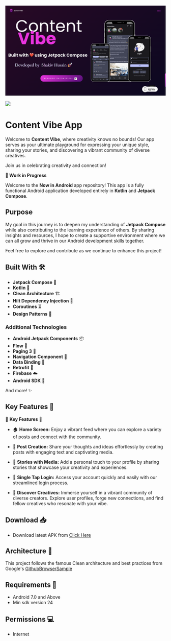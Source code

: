 ![Content Vibe](./assets/cv-poster.png "Content Vibe")

<a href="https://play.google.com/store/apps/details?id=com.shakiv.husain.contentvibe"><img src="https://play.google.com/intl/en_us/badges/static/images/badges/en_badge_web_generic.png" height="70"></a>

Content Vibe App
==================

Welcome to **Content Vibe**, where creativity knows no bounds! Our app serves as your ultimate playground for expressing your unique style, sharing your stories, and discovering a vibrant community of diverse creatives.

Join us in celebrating creativity and connection!


**🚧 Work in Progress**


Welcome to the **Now in Android** app repository! This app is a fully functional Android application developed entirely in **Kotlin** and **Jetpack Compose**.

## Purpose

My goal in this journey is to deepen my understanding of **Jetpack Compose** while also contributing to the learning experience of others. By sharing insights and resources, I hope to create a supportive environment where we can all grow and thrive in our Android development skills together.


Feel free to explore and contribute as we continue to enhance this project!

## Built With 🛠

- **Jetpack Compose** 🎨
- **Kotlin** 🦸
- **Clean Architecture** 🏗️
- **Hilt Dependency Injection** 🔌
- **Coroutines** ⏳
- **Design Patterns** 📐

### Additional Technologies

- **Android Jetpack Components** 📦
- **Flow** 🌊
- **Paging 3** 📄
- **Navigation Component** 🧭
- **Data Binding** 🔗
- **Retrofit** 🔄
- **Firebase** ☁️
- **Android SDK** 📱

And more! ✨

## Key Features 🚀


🌟 **Key Features** 🌟

- 🏠 **Home Screen:** Enjoy a vibrant feed where you can explore a variety of posts and connect with the community.

- 📝 **Post Creation:** Share your thoughts and ideas effortlessly by creating posts with engaging text and captivating media.

- 📸 **Stories with Media:** Add a personal touch to your profile by sharing stories that showcase your creativity and experiences.

- 🔑 **Single Tap Login:** Access your account quickly and easily with our streamlined login process.

- 👥 **Discover Creatives:** Immerse yourself in a vibrant community of diverse creators. Explore user profiles, forge new connections, and find fellow creatives who resonate with your vibe.

## Download 📥
- Download latest APK from [Click Here]([https://www.dl.dropboxusercontent.com/s/7e46wqlzpc7t5l2/DisneyWatch.apk](https://drive.google.com/file/d/1aBTZeAOG2MzuNwVPwTT1_hlKLxClx_W3/view))


## Architecture 🗼

This project follows the famous Clean architecture and best practices from Google's
[GithubBrowserSample](https://github.com/android/architecture-components-samples/tree/master/GithubBrowserSample)


## Requirements 🎯 
- Android 7.0 and Above
- Min sdk version 24

## Permissions 💻
- Internet

